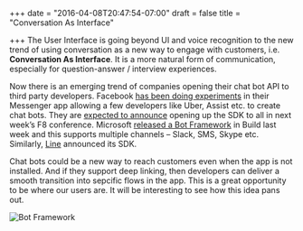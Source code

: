 +++
date = "2016-04-08T20:47:54-07:00"
draft = false
title = "Conversation As Interface"

+++
The User Interface is going beyond UI and voice recognition to the new trend of using conversation as a new way to engage with customers, i.e. **Conversation As Interface**. It is a more natural form of communication, especially for question-answer / interview experiences.

Now there is an emerging trend of companies opening their chat bot API to third party developers. Facebook [has been doing experiments](http://techcrunch.com/2016/01/05/facebook-messenger-bots/) in their Messenger app allowing a few developers like Uber, Assist etc. to create chat bots. They are [expected to announce](http://techcrunch.com/2016/04/07/facebook-chatbots/) opening up the SDK to all in next week’s F8 conference. Microsoft [released a Bot Framework](http://techcrunch.com/2016/03/30/microsoft-is-bringing-bots-to-skype-and-everywhere-else/) in Build last week and this supports multiple channels – Slack, SMS, Skype etc. Similarly, [Line](http://techcrunch.com/2016/03/24/line-builds-out-its-chat-app-for-businesses-as-facebook-messenger-threat-looms-large/) announced its SDK.

Chat bots could be a new way to reach customers even when the app is not installed. And if they support deep linking, then developers can deliver a smooth transition into sepcific flows in the app. This is a great opportunity to be where our users are. It will be interesting to see how this idea pans out.

![Bot Framework](/img/bot-framework.png "Bots")